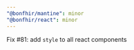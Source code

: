 ```yaml
---
"@bonfhir/mantine": minor
"@bonfhir/react": minor
---
```


Fix #81: add `style` to all react components
